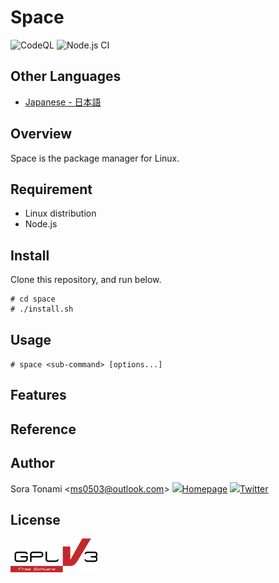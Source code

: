 # Space

![CodeQL](https://github.com/ms0503/space/actions/workflows/codeql-analysis.yml/badge.svg)
![Node.js CI](https://github.com/ms0503/space/actions/workflows/node.js.yml/badge.svg)

## Other Languages
- [Japanese - 日本語](https://github.com/ms0503/space/blob/master/README.md)

## Overview
Space is the package manager for Linux.

## Requirement
- Linux distribution
- Node.js

## Install
Clone this repository, and run below.
```
# cd space
# ./install.sh
```

## Usage
`# space <sub-command> [options...]`

## Features

## Reference

## Author
Sora Tonami &lt;ms0503@outlook.com&gt;
<img src="https://forum.ngri.jp/res/logo.png" height="15" />[Homepage](https://www.ngri.jp/)
<img src="https://abs.twimg.com/favicons/twitter.ico" height="15" />[Twitter](https://twitter.com/ms0503_/)

## License
<a href="https://www.gnu.org/licenses/gpl-3.0.html">![png](https://github.com/ms0503/space/blob/master/resources/license-logos-by-christian-candena-cc-by.png)</a>

